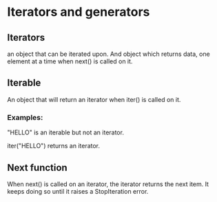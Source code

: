 # Iterators and generators

## Iterators

an object that can be iterated upon. And object which returns data, one element at a time when next() is called on it.

## Iterable

An object that will return an iterator when iter() is called on it.

### Examples:

"HELLO" is an iterable but not an iterator.

iter("HELLO") returns an iterator.

## Next function

When next() is called on an iterator, the iterator returns the next item. It keeps doing so until it raises a StopIteration error.